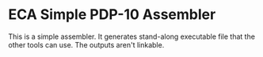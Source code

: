 # ECA Simple PDP-10 Assembler

This is a simple assembler.  It generates stand-along executable file that the other tools can use.  The outputs aren't linkable.
